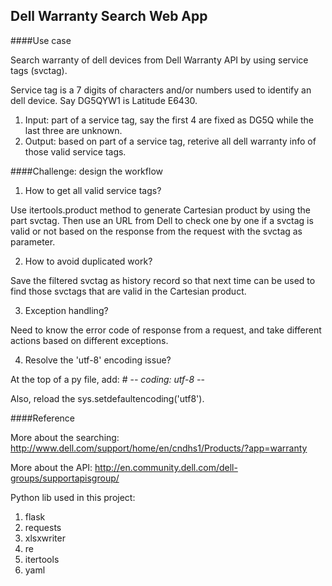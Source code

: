 ## Dell Warranty Search Web App

####Use case

Search warranty of dell devices from Dell Warranty API by using service tags (svctag).

Service tag is a 7 digits of characters and/or numbers used to identify an dell device. Say DG5QYW1 is Latitude E6430.

1. Input: part of a service tag, say the first 4 are fixed as DG5Q while the last three are unknown. 
2. Output: based on part of a service tag, reterive all dell warranty info of those valid service tags.

####Challenge: design the workflow

1. How to get all valid service tags?

  Use itertools.product method to generate Cartesian product by using the part svctag. Then use an URL from Dell to check one by one if a svctag is valid or not based on the response from the request with the svctag as parameter.
  
2. How to avoid duplicated work?

  Save the filtered svctag as history record so that next time can be used to find those svctags that are valid in the Cartesian product.
  
3. Exception handling?

  Need to know the error code of response from a request, and take different actions based on different exceptions.
  
4. Resolve the 'utf-8' encoding issue?

  At the top of a py file, add: # -*- coding: utf-8 -*-
  
  Also, reload the sys.setdefaultencoding('utf8').
  

####Reference

More about the searching: http://www.dell.com/support/home/en/cndhs1/Products/?app=warranty

More about the API: http://en.community.dell.com/dell-groups/supportapisgroup/

Python lib used in this project:

1. flask
2. requests
3. xlsxwriter
4. re
5. itertools
6. yaml

